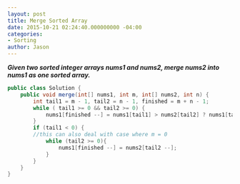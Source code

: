 ```yaml
---
layout: post
title: Merge Sorted Array
date: 2015-10-21 02:24:40.000000000 -04:00
categories:
- Sorting
author: Jason
---
```

<p><strong><em>Given two sorted integer arrays nums1 and nums2, merge nums2 into nums1 as one sorted array.</em></strong></p>


``` java
public class Solution {
    public void merge(int[] nums1, int m, int[] nums2, int n) {
        int tail1 = m - 1, tail2 = n - 1, finished = m + n - 1;
        while ( tail1 >= 0 && tail2 >= 0) {
            nums1[finished --] = nums1[tail1] > nums2[tail2] ? nums1[tail1 --] : nums2[tail2 --];
        }
        if (tail1 < 0) {
        //this can also deal with case where m = 0
            while (tail2 >= 0){
                nums1[finished --] = nums2[tail2 --];
            }
        }
    }
}
```
